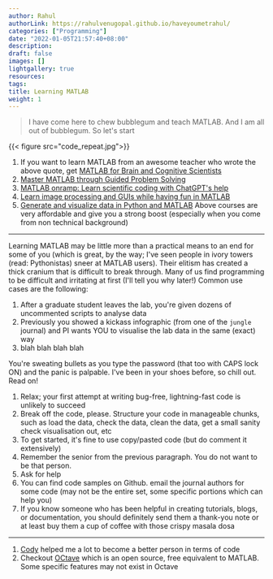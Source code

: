 ```yaml
---
author: Rahul
authorLink: https://rahulvenugopal.github.io/haveyoumetrahul/
categories: ["Programming"]
date: "2022-01-05T21:57:40+08:00"
description: 
draft: false
images: []
lightgallery: true
resources:
tags:
title: Learning MATLAB
weight: 1
---
```


> I have come here to chew bubblegum and teach MATLAB. And I am all out of bubblegum. So let's start

{{< figure src="code_repeat.jpg">}}

1. If you want to learn MATLAB from an awesome teacher who wrote the above quote, get [MATLAB for Brain and Cognitive Scientists]()
2. [Master MATLAB through Guided Problem Solving](https://www.udemy.com/course/master-matlab-through-guided-problem-solving/?couponCode=202305)
3. [MATLAB onramp: Learn scientific coding with ChatGPT's help](https://www.udemy.com/course/matlab-programming-mxc/?couponCode=202305)
4. [Learn image processing and GUIs while having fun in MATLAB](https://www.udemy.com/course/improcmatlab/?couponCode=202305)
5. [Generate and visualize data in Python and MATLAB](https://www.udemy.com/course/suv-data-mxc/?couponCode=202305)
Above courses are very affordable and give you a strong boost (especially when you come from non technical background)
---

Learning MATLAB may be little more than a practical means to an end for some of you (which is great, by the way; I've seen people in ivory towers (read: Pythonistas) sneer at MATLAB users). Their elitism has created a thick cranium that is difficult to break through. Many of us find programming to be difficult and irritating at first (I'll tell you why later!) Common use cases are the following:
1. After a graduate student leaves the lab, you're given dozens of uncommented scripts to analyse data
2. Previously you showed a kickass infographic (from one of the `jungle` journal) and PI wants YOU to visualise the lab data in the same (exact) way
3. blah blah blah blah

You're sweating bullets as you type the password (that too with CAPS lock ON) and the panic is palpable. I've been in your shoes before, so chill out. Read on!

1. Relax; your first attempt at writing bug-free, lightning-fast code is unlikely to succeed
2. Break off the code, please. Structure your code in manageable chunks, such as load the data, check the data, clean the data, get a small sanity check visualisation out, etc
3. To get started, it's fine to use copy/pasted code (but do comment it extensively)
4. Remember the senior from the previous paragraph. You do not want to be that person.
5. Ask for help
6. You can find code samples on Github. email the journal authors for some code (may not be the entire set, some specific portions which can help you)
7. If you know someone who has been helpful in creating tutorials, blogs, or documentation, you should definitely send them a thank-you note or at least buy them a cup of coffee with those crispy masala dosa
---

1. [Cody](https://in.mathworks.com/matlabcentral/cody/) helped me a lot to become a better person in terms of code
2. Checkout [OCtave](https://octave.org/) which is an open source, free equivalent to MATLAB. Some specific features may not exist in Octave